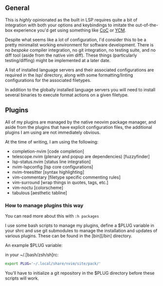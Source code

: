 ## General

This is _highly_ opinionated as the built in LSP requires quite a bit of integration with both your options and keybindings to imitate the out-of-the-box experience you'd get using something like [CoC][coc] or [YCM][ycm].

Despite what seems like a lot of configuration, I'd consider this to be a pretty minimalist working environment for software development. There is no _bespoke_ compiler integration, no git integration, no testing suite, and no diff tool (aside from the native vim diff). These things (particularly testing/diffing) might be implemented at a later date.

A list of installed language servers and their associated configurations are required in the lsp/ directory, along with some formatting/linting configurations for the associated filetypes.

In addition to the globally installed language servers you will need to install several binaries to execute format actions on a given filetype.

## Plugins

All of my plugins are managed by the native neovim package manager, and aside from the plugins that have explicit configuration files, the additional plugins I am using are not immediately obvious.

At the time of writing, I am using the following:

- completion-nvim [code completion]
- telescope.nvim (plenary and popup are dependencies) [fuzzyfinder]
- lsp-status.nvim [status line integration]
- nvim-lspconfig [lsp core configurations]
- nvim-treesitter [syntax highlighting]
- vim-commentary [filetype specific commenting rules]
- vim-surround [wrap things in quotes, tags, etc.]
- vim-noctu [colorscheme]
- tabulous [aesthetic tabline]

### How to manage plugins this way

You can read more about this with `:h packages`

I use some bash scripts to manage my plugins, define a $PLUG variable in your shrc and use git submodules to manage the installation and updates of various plugins. These can be found in the [bin][/bin] directory.

An example $PLUG variable:

in your ~/.[bash/zsh/sh]rc:
```bash
export PLUG='~/.local/share/nvim/site/pack/'
```

You'll have to initialize a git repository in the $PLUG directory before these scripts will work.

[coc]: https://github.com/neoclide/coc.nvim
[ycm]: https://github.com/ycm-core/YouCompleteMe
